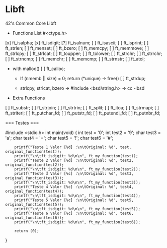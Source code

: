 # Libft
42's Common Core Libft

 - Functions List #<ctype.h>

[x] ft_isalpha;
[x] ft_isdigit;
[?] ft_isalnum;
[ ] ft_isascii;
[ ] ft_isprint;
[ ] ft_strlen;
[ ] ft_menset;
[ ] ft_bzero;
[ ] ft_memcpy;
[ ] ft_memmove;
[ ] ft_strlcpy;
[ ] ft_strlcat;
[ ] ft_toupper;
[ ] ft_tolower;
[ ] ft_strchr;
[ ] ft_strrchr;
[ ] ft_strncmp;
[ ] ft_memchr;
[ ] ft_memcmp;
[ ] ft_strnstr;
[ ] ft_atoi;

 - with malloc()
[ ] ft_calloc;
	- If (nmemb || size) = 0; return (\*unique) -> free()
[ ] ft_strdup;

	- strlcpy, strlcat, bzero -> #include <bsd/string.h> -> cc -lbsd

 - Extra Functions

[ ] ft_substr;
[ ] ft_strjoin;
[ ] ft_strtrin;
[ ] ft_split;
[ ] ft_itoa;
[ ] ft_strmapi;
[ ] ft_striteri;
[ ] ft\_putchar_fd;
[ ] ft\_putstr_fd;
[ ] ft\_putendl_fd;
[ ] ft\_putnbr_fd;

=== Testes ===

#include <stdio.h>
int     main(void)
{
        int     test = '0';
        int     test2 = '9';
        char    test3 = 'a';
        char    test4 = '=';
        char    test5 = '!';
        char    test6 = '#';

        printf("Teste 1 Valor [%d] :\n\tOriginal: %d", test, original_function(test));
        printf("\n\tft_isdigit: %d\n\n", ft_my_function(test));
        printf("Teste 2 Valor [%d] :\n\tOriginal: %d", test2, original_function(test2));
        printf("\n\tft_isdigit: %d\n\n", ft_my_function(test2));
        printf("Teste 3 Valor [%c] :\n\tOriginal: %d", test3, original_function(test3));
        printf("\n\tft_isdigit: %d\n\n", ft_my_function(test3));
        printf("Teste 4 Valor [%c] :\n\tOriginal: %d", test4, original_function(test4));
        printf("\n\tft_isdigit: %d\n\n", ft_my_function(test4));
        printf("Teste 5 Valor [%c] :\n\tOriginal: %d", test5, original_function(test5));
        printf("\n\tft_isdigit: %d\n\n", ft_my_function(test5));
        printf("Teste 6 Valor [%c] :\n\tOriginal: %d", test6, original_function(test6));
        printf("\n\tft_isdigit: %d\n\n", ft_my_function(test6));

        return (0);
}

